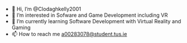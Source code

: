 - 👋 Hi, I’m @Clodaghkelly2001
- 👀 I’m interested in Sofware and Game Development including VR
- 🌱 I’m currently learning Software Development with Virtual Reality and Gaming
- 📫 How to reach me a00283078@student.tus.ie

<!---
Clodaghkelly2001/Clodaghkelly2001 is a ✨ special ✨ repository because its `README.md` (this file) appears on your GitHub profile.
You can click the Preview link to take a look at your changes.
--->
